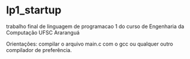 # lp1_startup
trabalho final de linguagem de programacao 1 do curso de Engenharia da Computação UFSC Araranguá

Orientações: compilar o arquivo main.c com o gcc ou  qualquer outro compilador de preferência.
